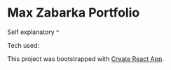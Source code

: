 # Max Zabarka Portfolio
Self explanatory ^

Tech used:

This project was bootstrapped with [Create React App](https://github.com/facebook/create-react-app).
